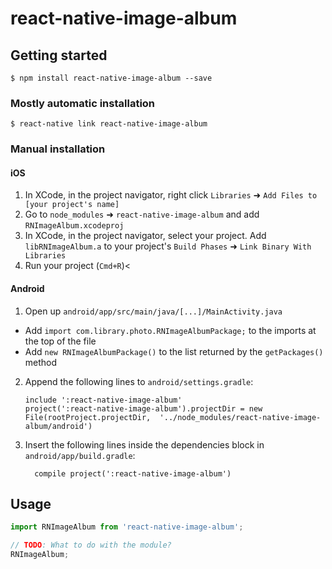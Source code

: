 
# react-native-image-album

## Getting started

`$ npm install react-native-image-album --save`

### Mostly automatic installation

`$ react-native link react-native-image-album`

### Manual installation


#### iOS

1. In XCode, in the project navigator, right click `Libraries` ➜ `Add Files to [your project's name]`
2. Go to `node_modules` ➜ `react-native-image-album` and add `RNImageAlbum.xcodeproj`
3. In XCode, in the project navigator, select your project. Add `libRNImageAlbum.a` to your project's `Build Phases` ➜ `Link Binary With Libraries`
4. Run your project (`Cmd+R`)<

#### Android

1. Open up `android/app/src/main/java/[...]/MainActivity.java`
  - Add `import com.library.photo.RNImageAlbumPackage;` to the imports at the top of the file
  - Add `new RNImageAlbumPackage()` to the list returned by the `getPackages()` method
2. Append the following lines to `android/settings.gradle`:
  	```
  	include ':react-native-image-album'
  	project(':react-native-image-album').projectDir = new File(rootProject.projectDir, 	'../node_modules/react-native-image-album/android')
  	```
3. Insert the following lines inside the dependencies block in `android/app/build.gradle`:
  	```
      compile project(':react-native-image-album')
  	```


## Usage
```javascript
import RNImageAlbum from 'react-native-image-album';

// TODO: What to do with the module?
RNImageAlbum;
```
  